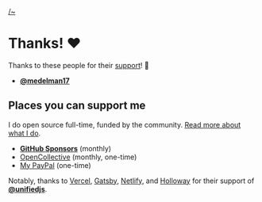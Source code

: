 [/~](/)

# Thanks!  ❤️

Thanks to these people for their [support][gh]!  🤗

*   [**@medelman17**](https://github.com/medelman17)

## Places you can support me

I do open source full-time, funded by the community.
[Read more about what I do][gh].

*   [**GitHub Sponsors**][gh] (monthly)
*   [OpenCollective][oc] (monthly, one-time)
*   [My PayPal][pp] (one-time)

Notably, thanks to [Vercel][], [Gatsby][], [Netlify][], and [Holloway][]
for their support of [**@unifiedjs**](https://github.com/unifiedjs).

[oc]: https://opencollective.com/unified

[gh]: https://github.com/sponsors/wooorm

[pp]: https://www.paypal.me/wooorm

[vercel]: https://vercel.com

[gatsby]: https://www.gatsbyjs.org

[netlify]: https://www.netlify.com

[holloway]: https://www.holloway.com
